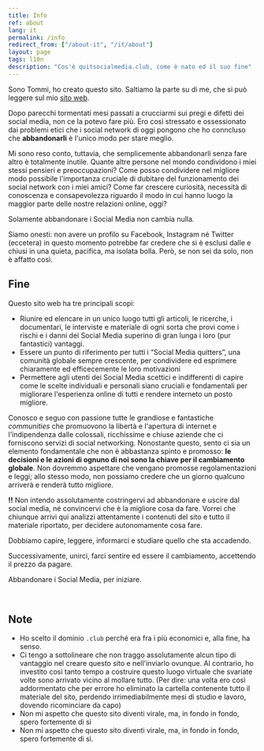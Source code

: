 ```yaml
---
title: Info
ref: about
lang: it
permalink: /info
redirect_from: ["/about-it", "/it/about"]
layout: page
tags: l10n
description: "Cos'è quitsocialmedia.club, come è nato ed il suo fine"
---
```

Sono Tommi, ho creato questo sito. Saltiamo la parte su di me, che si può leggere sul mio [sito web](https://tommi.space/about-it "Tommi").

Dopo parecchi tormentati mesi passati a crucciarmi sui pregi e difetti dei social media, non ce la potevo fare più. Ero così stressato e ossessionato dai problemi etici che i social network di oggi pongono che ho conncluso che **abbandonarli** è l'unico modo per stare meglio.

Mi sono reso conto, tuttavia, che semplicemente abbandonarli senza fare altro è totalmente inutile. Quante altre persone nel mondo condividono i miei stessi pensieri e preoccupazioni? Come posso condividere nel migliore modo possibile l'importanza cruciale di dubitare del funzionamento dei social network con i miei amici? Come far crescere curiosità, necessità di conoscenza e consapevolezza riguardo il modo in cui hanno luogo la maggior parte delle nostre relazioni online, oggi?

Solamente abbandonare i Social Media non cambia nulla.

Siamo onesti: non avere un profilo su Facebook, Instagram né Twitter (eccetera) in questo momento potrebbe far credere che si è esclusi dalle e chiusi in una quieta, pacifica, ma isolata bolla. Però, se non sei da solo, non è affatto così.

## Fine

Questo sito web ha tre principali scopi:

- Riunire ed elencare in un unico luogo tutti gli articoli, le ricerche, i documentari, le interviste e materiale di ogni sorta che provi come i rischi e i danni dei Social Media superino di gran lunga i loro (pur fantastici) vantaggi.
- Essere un punto di riferimento per tutti i “Social Media quitters”, una comunità globale sempre crescente, per condividere ed esprimere chiaramente ed efficecemente le loro motivazioni
- Permettere agli utenti dei Social Media scettici e indifferenti di capire come le scelte individuali e personali siano cruciali e fondamentali per migliorare l'esperienza online di tutti e rendere interneto un posto migliore.

Conosco e seguo con passione tutte le grandiose e fantastiche *communities* che promuovono la libertà e l'apertura di internet e l'indipendenza dalle colossali, ricchissime e chiuse aziende che ci forniscono servizi di social networking. Nonostante questo, sento ci sia un elemento fondamentale che non è abbastanza spinto e promosso: **le decisioni e le azioni di ognuno di noi sono la chiave per il cambiamento globale**. Non dovremmo aspettare che vengano promosse regolamentazioni e leggi; allo stesso modo, non possiamo credere che un giorno qualcuno arriverà e renderà tutto migliore.

**!!** Non intendo assolutamente costringervi ad abbandonare e uscire dal social media, né convincervi che è la migliore cosa da fare. Vorrei che chiunque arrivi qui analizzi attentamente i contenuti del sito e tutto il materiale riportato, per decidere autonomamente cosa fare.

Dobbiamo capire, leggere, informarci e studiare quello che sta accadendo.

Successivamente, unirci, farci sentire ed essere il cambiamento, accettendo il prezzo da pagare.

Abbandonare i Social Media, per iniziare.

<br>

## Note

- Ho scelto il dominio `.club` perché era fra i più economici e, alla fine, ha senso.
- Ci tengo a sottolineare che non traggo assolutamente alcun tipo di vantaggio nel creare questo sito e nell'inviarlo ovunque. Al contrario, ho investito così tanto tempo a costruire questo luogo virtuale che svariate volte sono arrivato vicino al mollare tutto. (Per dire: una volta ero così addormentato che per errore ho eliminato la cartella contenente tutto il materiale del sito, perdendo irrimediabilmente mesi di studio e lavoro, dovendo ricominciare da capo)
- Non mi aspetto che questo sito diventi virale, ma, in fondo in fondo, spero fortemente di sì
- Non mi aspetto che questo sito diventi virale, ma, in fondo in fondo, spero fortemente di sì.
